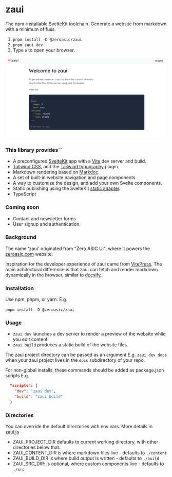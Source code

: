 # zaui
The npm-installable SvelteKit toolchain.
Generate a website from markdown with a minimum of fuss.

1. `pnpm install -D @zeroasic/zaui`
2. `pnpm zaui dev`
3. Type `o` to open your browser.

![zaui screenshot](images/zaui-screenshot.png)

### This library provides``

- A preconfigured [SvelteKit](https://kit.svelte.dev/docs/introduction) app with a [Vite](https://vitejs.dev/) dev server and build.
- [Tailwind CSS](https://tailwindcss.com/docs/installation), and the [Tailwind typography](https://tailwindcss.com/docs/typography-plugin) plugin.
- Markdown rendering based on [Markdoc](https://github.com/markdoc/markdoc).
- A set of built-in website navigation and page components.
- A way to customize the design, and add your own Svelte components.
- Static publishing using the SvelteKit [static adapter](https://kit.svelte.dev/docs/adapter-static).
- TypeScript

### Coming soon

- Contact and newsletter forms
- User signup and authentication.

### Background

The name 'zaui' originated from "Zero ASIC UI", where it powers the [zeroasic.com](https://www.zeroasic.com/) website.

Inspiration for the developer experience of zaui came from [VitePress](https://vitepress.dev/). The main achitectural difference is that zaui can fetch and render markdown dynamically in the browser, similar to [docsify](https://docsify.js.org/#/?id=what-it-is).

### Installation
Use npm, pnpm, or yarn. E.g.

`pnpm install -D @zeroasic/zaui`

### Usage
- `zaui dev` launches a dev server to render a preview of the website while you edit content.
- `zaui build` produces a static build of the website files.

The zaui project directory can be passed as an argument E.g. `zaui dev docs` when your zaui project lives in the `docs` subdirectory of your repo.

For non-global installs, these commands should be added as package.json scripts E.g.

```json
  "scripts": {
    "dev": "zaui dev",
    "build": "zaui build"
  }
```

### Directories
You can override the default directories with env vars. More details in [zaui.js](bin/zaui.js)

- ZAUI_PROJECT_DIR defaults to current working directory, with other directories below that.
- ZAUI_CONTENT_DIR is where markdown files live - defaults to `./content`
- ZAUI_BUILD_DIR is where build output is written - defaults to  `./build`
- ZAUI_SRC_DIR: is optional, where custom components live - defaults to `./src`

